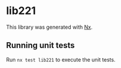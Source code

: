 # lib221

This library was generated with [Nx](https://nx.dev).

## Running unit tests

Run `nx test lib221` to execute the unit tests.
